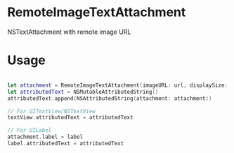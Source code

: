 # RemoteImageTextAttachment
NSTextAttachment with remote image URL

# Usage

```swift

let attachment = RemoteImageTextAttachment(imageURL: url, displaySize: CGSize(width: 100, height: 100))
let attributedText = NSMutableAttributedString()
attributedText.append(NSAttributedString(attachment: attachment))

// For UITextView/NSTextView
textView.attributedText = attributedText

// For UILabel
attachment.label = label
label.attributedText = attributedText
```
